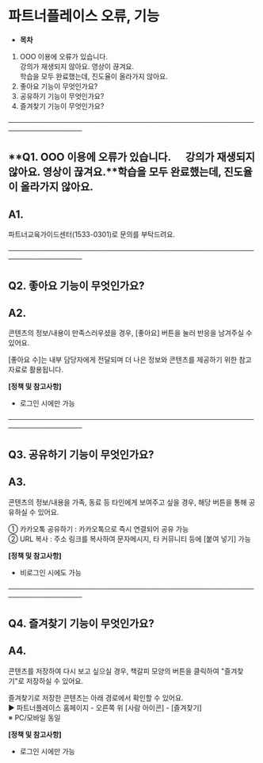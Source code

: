# 파트너플레이스 오류, 기능

* **목차**

1. OOO 이용에 오류가 있습니다.   
   강의가 재생되지 않아요. 영상이 끊겨요.  
   학습을 모두 완료했는데, 진도율이 올라가지 않아요.
2. 좋아요 기능이 무엇인가요?
3. 공유하기 기능이 무엇인가요?
4. 즐겨찾기 기능이 무엇인가요?

─────────────────────────────────────────────────────────────────

**Q1. OOO 이용에 오류가 있습니다.       강의가 재생되지 않아요. 영상이 끊겨요.****학습을 모두 완료했는데, 진도율이 올라가지 않아요.**
--------------------------------------------------------------------------------------

**A1.**
-------

파트너교육가이드센터(1533-0301)로 문의를 부탁드려요.

─────────────────────────────────────────────────────────────────

**Q2. 좋아요 기능이 무엇인가요?**
----------------------

**A2.**
-------

콘텐츠의 정보/내용이 만족스러우셨을 경우, [좋아요] 버튼을 눌러 반응을 남겨주실 수 있어요.

[좋아요 수]는 내부 담당자에게 전달되며 더 나은 정보와 콘텐츠를 제공하기 위한 참고 자료로 활용됩니다.

**[정책 및 참고사항]**

* 로그인 시에만 가능

─────────────────────────────────────────────────────────────────

**Q3. 공유하기 기능이 무엇인가요?**
-----------------------

**A3.**
-------

콘텐츠의 정보/내용을 가족, 동료 등 타인에게 보여주고 싶을 경우, 해당 버튼을 통해 공유하실 수 있어요.

① 카카오톡 공유하기 : 카카오톡으로 즉시 연결되어 공유 가능   
② URL 복사 : 주소 링크를 복사하여 문자메시지, 타 커뮤니티 등에 [붙여 넣기] 가능

**[정책 및 참고사항]**

* 비로그인 시에도 가능

─────────────────────────────────────────────────────────────────

**Q4. 즐겨찾기 기능이 무엇인가요?**
-----------------------

**A4.**
-------

콘텐츠를 저장하여 다시 보고 싶으실 경우, 책갈피 모양의 버튼을 클릭하여 "즐겨찾기"로 저장하실 수 있어요.

즐겨찾기로 저장한 콘텐츠는 아래 경로에서 확인할 수 있어요.   
▶ 파트너플레이스 홈페이지 - 오른쪽 위 [사람 아이콘] - [즐겨찾기]   
※ PC/모바일 동일

**[정책 및 참고사항]**

* 로그인 시에만 가능
